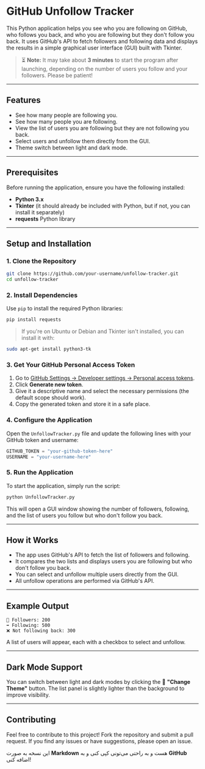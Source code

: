 

# GitHub Unfollow Tracker

This Python application helps you see who you are following on GitHub, who follows you back, and who you are following but they don't follow you back. It uses GitHub's API to fetch followers and following data and displays the results in a simple graphical user interface (GUI) built with Tkinter.

> ⏳ **Note:** It may take about **3 minutes** to start the program after launching, depending on the number of users you follow and your followers. Please be patient!

---

## Features

- See how many people are following you.
- See how many people you are following.
- View the list of users you are following but they are not following you back.
- Select users and unfollow them directly from the GUI.
- Theme switch between light and dark mode.

---

## Prerequisites

Before running the application, ensure you have the following installed:

- **Python 3.x**
- **Tkinter** (it should already be included with Python, but if not, you can install it separately)
- **requests** Python library

---

## Setup and Installation

### 1. Clone the Repository

```bash
git clone https://github.com/your-username/unfollow-tracker.git
cd unfollow-tracker
```

### 2. Install Dependencies

Use `pip` to install the required Python libraries:

```bash
pip install requests
```

> If you're on Ubuntu or Debian and Tkinter isn't installed, you can install it with:

```bash
sudo apt-get install python3-tk
```

### 3. Get Your GitHub Personal Access Token

1. Go to [GitHub Settings → Developer settings → Personal access tokens](https://github.com/settings/tokens).
2. Click **Generate new token**.
3. Give it a descriptive name and select the necessary permissions (the default scope should work).
4. Copy the generated token and store it in a safe place.

### 4. Configure the Application

Open the `UnfollowTracker.py` file and update the following lines with your GitHub token and username:

```python
GITHUB_TOKEN = "your-github-token-here"
USERNAME = "your-username-here"
```

### 5. Run the Application

To start the application, simply run the script:

```bash
python UnfollowTracker.py
```

This will open a GUI window showing the number of followers, following, and the list of users you follow but who don't follow you back.

---

## How it Works

- The app uses GitHub's API to fetch the list of followers and following.
- It compares the two lists and displays users you are following but who don't follow you back.
- You can select and unfollow multiple users directly from the GUI.
- All unfollow operations are performed via GitHub's API.

---

## Example Output

```
👥 Followers: 200
➡️ Following: 500
❌ Not following back: 300
```

A list of users will appear, each with a checkbox to select and unfollow.

---

## Dark Mode Support

You can switch between light and dark modes by clicking the 🌙 **"Change Theme"** button. The list panel is slightly lighter than the background to improve visibility.

---

## Contributing

Feel free to contribute to this project! Fork the repository and submit a pull request. If you find any issues or have suggestions, please open an issue.



این نسخه به صورت **Markdown** هست و به راحتی می‌تونی کپی کنی و به **GitHub** اضافه کنی!
